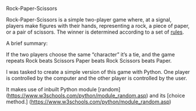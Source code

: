Rock-Paper-Scissors

Rock-Paper-Scissors is a simple two-player game where, at a signal, players make figures with their hands, representing a rock, a piece of paper, or a pair of scissors. The winner is determined according to a set of [rules](https://en.wikipedia.org/wiki/Rock_paper_scissors).

A brief summary:

If the two players choose the same “character” it’s a tie, and the game repeats
Rock beats Scissors
Paper beats Rock
Scissors beats Paper.

I was tasked to create a simple version of this game with Python. One player is controlled by the computer and the other player is controlled by the user.

It makes use of inbuilt Python module [random] (https://www.w3schools.com/python/module_random.asp) and its [choice method.] (https://www.w3schools.com/python/module_random.asp)